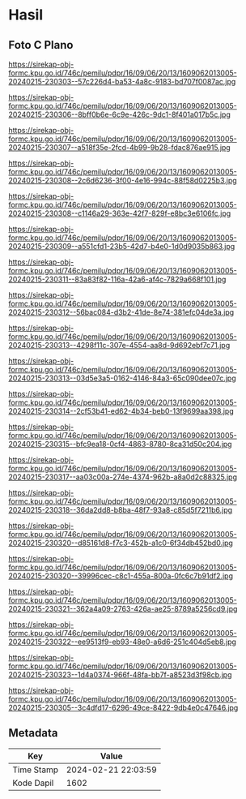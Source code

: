 # Hasil

## Foto C Plano

https://sirekap-obj-formc.kpu.go.id/746c/pemilu/pdpr/16/09/06/20/13/1609062013005-20240215-230303--57c226d4-ba53-4a8c-9183-bd707f0087ac.jpg

https://sirekap-obj-formc.kpu.go.id/746c/pemilu/pdpr/16/09/06/20/13/1609062013005-20240215-230306--8bff0b6e-6c9e-426c-9dc1-8f401a017b5c.jpg

https://sirekap-obj-formc.kpu.go.id/746c/pemilu/pdpr/16/09/06/20/13/1609062013005-20240215-230307--a518f35e-2fcd-4b99-9b28-fdac876ae915.jpg

https://sirekap-obj-formc.kpu.go.id/746c/pemilu/pdpr/16/09/06/20/13/1609062013005-20240215-230308--2c6d6236-3f00-4e16-994c-88f58d0225b3.jpg

https://sirekap-obj-formc.kpu.go.id/746c/pemilu/pdpr/16/09/06/20/13/1609062013005-20240215-230308--c1146a29-363e-42f7-829f-e8bc3e6106fc.jpg

https://sirekap-obj-formc.kpu.go.id/746c/pemilu/pdpr/16/09/06/20/13/1609062013005-20240215-230309--a551cfd1-23b5-42d7-b4e0-1d0d9035b863.jpg

https://sirekap-obj-formc.kpu.go.id/746c/pemilu/pdpr/16/09/06/20/13/1609062013005-20240215-230311--83a83f82-116a-42a6-af4c-7829a668f101.jpg

https://sirekap-obj-formc.kpu.go.id/746c/pemilu/pdpr/16/09/06/20/13/1609062013005-20240215-230312--56bac084-d3b2-41de-8e74-381efc04de3a.jpg

https://sirekap-obj-formc.kpu.go.id/746c/pemilu/pdpr/16/09/06/20/13/1609062013005-20240215-230313--4298f11c-307e-4554-aa8d-9d692ebf7c71.jpg

https://sirekap-obj-formc.kpu.go.id/746c/pemilu/pdpr/16/09/06/20/13/1609062013005-20240215-230313--03d5e3a5-0162-4146-84a3-65c090dee07c.jpg

https://sirekap-obj-formc.kpu.go.id/746c/pemilu/pdpr/16/09/06/20/13/1609062013005-20240215-230314--2cf53b41-ed62-4b34-beb0-13f9699aa398.jpg

https://sirekap-obj-formc.kpu.go.id/746c/pemilu/pdpr/16/09/06/20/13/1609062013005-20240215-230315--bfc9ea18-0cf4-4863-8780-8ca31d50c204.jpg

https://sirekap-obj-formc.kpu.go.id/746c/pemilu/pdpr/16/09/06/20/13/1609062013005-20240215-230317--aa03c00a-274e-4374-962b-a8a0d2c88325.jpg

https://sirekap-obj-formc.kpu.go.id/746c/pemilu/pdpr/16/09/06/20/13/1609062013005-20240215-230318--36da2dd8-b8ba-48f7-93a8-c85d5f7211b6.jpg

https://sirekap-obj-formc.kpu.go.id/746c/pemilu/pdpr/16/09/06/20/13/1609062013005-20240215-230320--d85161d8-f7c3-452b-a1c0-6f34db452bd0.jpg

https://sirekap-obj-formc.kpu.go.id/746c/pemilu/pdpr/16/09/06/20/13/1609062013005-20240215-230320--39996cec-c8c1-455a-800a-0fc6c7b91df2.jpg

https://sirekap-obj-formc.kpu.go.id/746c/pemilu/pdpr/16/09/06/20/13/1609062013005-20240215-230321--362a4a09-2763-426a-ae25-8789a5256cd9.jpg

https://sirekap-obj-formc.kpu.go.id/746c/pemilu/pdpr/16/09/06/20/13/1609062013005-20240215-230322--ee9513f9-eb93-48e0-a6d6-251c404d5eb8.jpg

https://sirekap-obj-formc.kpu.go.id/746c/pemilu/pdpr/16/09/06/20/13/1609062013005-20240215-230323--1d4a0374-966f-48fa-bb7f-a8523d3f98cb.jpg

https://sirekap-obj-formc.kpu.go.id/746c/pemilu/pdpr/16/09/06/20/13/1609062013005-20240215-230305--3c4dfd17-6296-49ce-8422-9db4e0c47646.jpg


## Metadata

| Key        | Value               |
| ---------- | ------------------- |
| Time Stamp | 2024-02-21 22:03:59 |
| Kode Dapil | 1602                |



